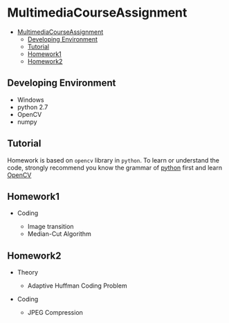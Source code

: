 # MultimediaCourseAssignment

<!-- TOC -->

- [MultimediaCourseAssignment](#multimediacourseassignment)
  - [Developing Environment](#developing-environment)
  - [Tutorial](#tutorial)
  - [Homework1](#homework1)
  - [Homework2](#homework2)

<!-- /TOC -->

## Developing Environment

- Windows
- python 2.7
- OpenCV
- numpy

## Tutorial

Homework is based on `opencv` library in `python`. To learn or understand the code, strongly recommend you know the grammar of [python](https://www.liaoxuefeng.com/wiki/0014316089557264a6b348958f449949df42a6d3a2e542c000) first and learn [OpenCV](OpenCV_Tutorial.md)

## Homework1

- Coding

  - Image transition
  - Median-Cut Algorithm

## Homework2

- Theory

  - Adaptive Huffman Coding Problem

- Coding

  - JPEG Compression
